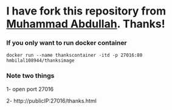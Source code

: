 # I have fork this repository from [Muhammad Abdullah](https://www.linkedin.com/in/muhammad-abdullah-devops-engineer?lipi=urn%3Ali%3Apage%3Ad_flagship3_profile_view_base_contact_details%3BpyLISHZYSM21bdDccxv8Yw%3D%3D). Thanks!

### If you only want to run docker container
```
docker run --name thankscontainer -itd -p 27016:80 hmbilal108944/thanksimage
```

### Note two things

1- open port 27016

2- http://publicIP:27016/thanks.html
